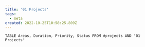 ```yaml
---
title: '01 Projects'
tags:
  - meta
created: 2022-10-25T10:58:25.809Z
---
```


```dataview
TABLE Areas, Duration, Priority, Status FROM #projects AND "01 Projects"
```
